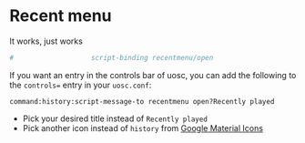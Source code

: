 # Recent menu

It works, just works

```ini
#                   script-binding recentmenu/open                      #! Recently played
```
If you want an entry in the controls bar of uosc, you can add the following to the `controls=` entry in your `uosc.conf`:

```
command:history:script-message-to recentmenu open?Recently played
```
* Pick your desired title instead of `Recently played`
* Pick another icon instead of `history` from [Google Material Icons](https://fonts.google.com/icons?selected=Material+Icons)
